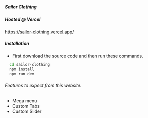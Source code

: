 ##### Sailor Clothing

##### Hosted @ Vercel
https://sailor-clothing.vercel.app/

##### Installation

* First download the source code and then run these commands.
```bash
  cd sailor-clothing
  npm install 
  npm run dev
```

###### Features to expect from this website.

* Mega menu
* Custom Tabs
* Custom Slider
